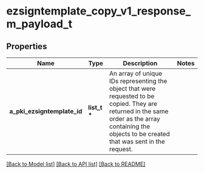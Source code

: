# ezsigntemplate_copy_v1_response_m_payload_t

## Properties
Name | Type | Description | Notes
------------ | ------------- | ------------- | -------------
**a_pki_ezsigntemplate_id** | **list_t \*** | An array of unique IDs representing the object that were requested to be copied.  They are returned in the same order as the array containing the objects to be created that was sent in the request. | 

[[Back to Model list]](../README.md#documentation-for-models) [[Back to API list]](../README.md#documentation-for-api-endpoints) [[Back to README]](../README.md)


